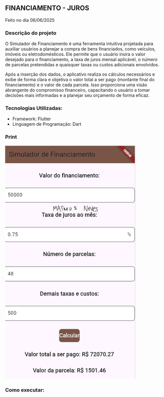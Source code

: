 ## FINANCIAMENTO - JUROS
Feito no dia 06/06/2025
### Descrição do projeto
O Simulador de Financiamento é uma ferramenta intuitiva projetada para auxiliar usuários a planejar a compra de bens financiados, como veículos, imóveis ou eletrodomésticos. Ele permite que o usuário insira o valor desejado para o financiamento, a taxa de juros mensal aplicável, o número de parcelas pretendidas e quaisquer taxas ou custos adicionais envolvidos.

Após a inserção dos dados, o aplicativo realiza os cálculos necessários e exibe de forma clara e objetiva o valor total a ser pago (montante final do financiamento) e o valor de cada parcela. Isso proporciona uma visão abrangente do compromisso financeiro, capacitando o usuário a tomar decisões mais informadas e a planejar seu orçamento de forma eficaz.

### Tecnologias Utilizadas:
- Framework: Flutter
- Linguagem de Programação: Dart

### Print
![Financ 0](img.png)


### Como executar: 
